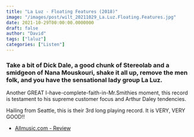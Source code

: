 ```yaml
---
title: "La Luz - Floating Features (2018)"
image: "/images/post/wilt_20211029_La.Luz.Floating.Features.jpg"
date: 2021-10-29T00:00:00.0000000
draft: false
author: "David"
tags: ["laluz"]
categories: ["Listen"]
---
```

### Take a bit of Dick Dale, a good chunk of Stereolab and a smidgeon of Nana Mouskouri, shake it all up, remove the men folk, and you have the sensational lady group La Luz.

 Another GREAT I-have-complete-faith-in-Mr.Smithies moment, this record is testament to his supreme customer focus and Arthur Daley tendencies. 

 Hailing from Seattle, this is their 3rd long playing record. It is VERY, VERY GOOD!!

-  [Allmusic.com - Review](https://www.allmusic.com/album/floating-features-mw0003147085)